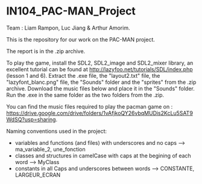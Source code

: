# IN104_PAC-MAN_Project
Team : Liam Rampon, Luc Jiang & Arthur Amorim.

This is the repository for our work on the PAC-MAN project.

The report is in the .zip archive.

To play the game, install the SDL2, SDL2_image and SDL2_mixer library, an excellent tutorial can be found at http://lazyfoo.net/tutorials/SDL/index.php (lesson 1 and 6). 
Extract the .exe file, the "layout2.txt" file, the "lazyfont_blanc.png" file, the "Sounds" folder and the "sprites" from the .zip archive.
Download the music files below and place it in the "Sounds" folder.
Run the .exe in the same folder as the two folders from the .zip.

You can find the music files required to play the pacman game on : https://drive.google.com/drive/folders/1vAfjkoQY26vbqMUDis2KcLu5SAT9WdSQ?usp=sharing.


Naming conventions used in the project:

- variables and functions (and files) with underscores and no caps --> ma_variable_2, une_fonction
- classes and structures in camelCase with caps at the begining of each word --> MyClass
- constants in all Caps and underscores between words --> CONSTANTE, LARGEUR_ECRAN
